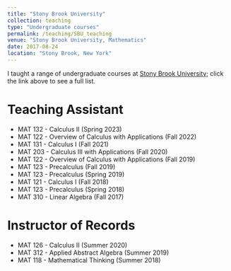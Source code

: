 ```yaml
---
title: "Stony Brook University"
collection: teaching
type: "Undergraduate courses"
permalink: /teaching/SBU_teaching
venue: "Stony Brook University, Mathematics"
date: 2017-08-24
location: "Stony Brook, New York"
---
```


I taught a range of undergraduate courses at [Stony Brook University](https://www.math.stonybrook.edu/stony-brook-mathematics-department-and-institute-mathematical-sciences); click the link above to see a full list.

Teaching Assistant
======
* MAT 132 - Calculus II (Spring 2023)
* MAT 122 - Overview of Calculus with Applications (Fall 2022)
* MAT 131 - Calculus I (Fall 2021)
* MAT 203 - Calculus III with Applications (Fall 2020)
* MAT 122 - Overview of Calculus with Applications (Fall 2019)
* MAT 123 - Precalculus (Fall 2019)
* MAT 123 - Precalculus (Spring 2019)
* MAT 121 - Calculus I (Fall 2018)
* MAT 123 - Precalculus (Spring 2018)
* MAT 310 - Linear Algebra (Fall 2017)

Instructor of Records
======

* MAT 126 - Calculus II (Summer 2020)
* MAT 312 - Applied Abstract Algebra (Summer 2019)
* MAT 118 - Mathematical Thinking (Summer 2018)
